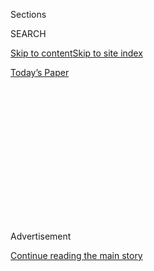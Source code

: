 <div id="app">

<div>

<div>

<div>

<div class="NYTAppHideMasthead css-1q2w90k e1suatyy0">

<div class="section css-ui9rw0 e1suatyy2">

<div class="css-eph4ug er09x8g0">

<div class="css-6n7j50">

</div>

<span class="css-1dv1kvn">Sections</span>

<div class="css-10488qs">

<span class="css-1dv1kvn">SEARCH</span>

</div>

[Skip to content](#site-content)[Skip to site
index](#site-index)

</div>

<div class="css-10698na e1huz5gh0">

</div>

</div>

<div id="masthead-bar-one" class="section hasLinks css-15hmgas e1csuq9d3">

<div class="css-uqyvli e1csuq9d0">

</div>

<div class="css-1uqjmks e1csuq9d1">

</div>

<div class="css-9e9ivx">

[](https://myaccount.nytimes.com/auth/login?response_type=cookie&client_id=vi)

</div>

<div class="css-1bvtpon e1csuq9d2">

[Today’s
Paper](https://www.nytimes.com/section/todayspaper)

</div>

</div>

</div>

</div>

<div data-aria-hidden="false">

<div id="site-content" data-role="main">

<div>

<div class="css-1aor85t" style="opacity:0.000000001;z-index:-1;visibility:hidden">

<div class="css-1hqnpie">

<div class="css-epjblv">

<span class="css-17xtcya">[Opinion](/section/opinion)</span><span class="css-x15j1o">|</span><span class="css-fwqvlz">Is
Microsoft Sure It Wants to Buy
TikTok?</span>

</div>

<div class="css-k008qs">

<div class="css-1iwv8en">

<span class="css-18z7m18"></span>

<div>

</div>

</div>

<span class="css-1n6z4y">https://nyti.ms/3kbDthU</span>

<div class="css-1705lsu">

<div class="css-4xjgmj">

<div class="css-4skfbu" data-role="toolbar" data-aria-label="Social Media Share buttons, Save button, and Comments Panel with current comment count" data-testid="share-tools">

  - 
  - 
  - 
  - 
    
    <div class="css-6n7j50">
    
    </div>

  - 

</div>

</div>

</div>

</div>

</div>

</div>

<div id="NYT_TOP_BANNER_REGION" class="css-13pd83m">

</div>

<div id="top-wrapper" class="css-1sy8kpn">

<div id="top-slug" class="css-l9onyx">

Advertisement

</div>

[Continue reading the main
story](#after-top)

<div class="ad top-wrapper" style="text-align:center;height:100%;display:block;min-height:250px">

<div id="top" class="place-ad" data-position="top" data-size-key="top">

</div>

</div>

<div id="after-top">

</div>

</div>

<div>

<div class="css-v5btjw etb61u70">

<div class="css-v05ibm etb61u71">

[Opinion](/section/opinion)

</div>

</div>

<div id="sponsor-wrapper" class="css-1hyfx7x">

<div id="sponsor-slug" class="css-19vbshk">

Supported by

</div>

[Continue reading the main
story](#after-sponsor)

<div id="sponsor" class="ad sponsor-wrapper" style="text-align:center;height:100%;display:block">

</div>

<div id="after-sponsor">

</div>

</div>

<div class="css-186x18t">

</div>

<div class="css-1vkm6nb ehdk2mb0">

# Is Microsoft Sure It Wants to Buy TikTok?

</div>

Running a social media service brings headaches and scrutiny.

<div class="css-18e8msd">

<div class="css-vp77d3 epjyd6m0">

<div class="css-1baulvz">

By <span class="css-1baulvz last-byline" itemprop="name">Greg
Bensinger</span>

<div class="css-8atqhb">

Mr. Bensinger is a member of the editorial board.

</div>

</div>

</div>

  - Aug. 4,
    2020

  - 
    
    <div class="css-4xjgmj">
    
    <div class="css-pvvomx" data-role="toolbar" data-aria-label="Social Media Share buttons, Save button, and Comments Panel with current comment count" data-testid="share-tools">
    
      - 
      - 
      - 
      - 
        
        <div class="css-6n7j50">
        
        </div>
    
      - 
    
    </div>
    
    </div>

</div>

![<span class="css-cch8ym"><span class="css-1dv1kvn">Credit</span><span class="css-cnj6d5 e1z0qqy90" itemprop="copyrightHolder"><span class="css-1ly73wi e1tej78p0">Credit...</span><span>Illustration
By The New York Times; Video And Photographs By Getty
Images</span></span></span>](https://static01.nyt.com/images/2020/08/05/opinion/05besigner_tiktok/05besigner_tiktok-mediumSquareAt3X.jpg)

<div class="css-mdjrty">

[阅读简体中文版](https://cn.nytimes.com/opinion/20200805/tiktok-microsoft-trump/ "Read in Simplified Chinese")[閱讀繁體中文版](https://cn.nytimes.com/opinion/20200805/tiktok-microsoft-trump/zh-hant/ "Read in Traditional Chinese")

</div>

</div>

<div class="section meteredContent css-1r7ky0e" name="articleBody" itemprop="articleBody">

<div class="css-1fanzo5 StoryBodyCompanionColumn">

<div class="css-53u6y8">

Microsoft has emerged in recent days as the leading suitor for the
fast-growing but embattled social media app TikTok. What the company may
be buying is a big headache.

The tech giant said it would continue negotiating toward a purchase of
the short-video-sharing service amid President Trump’s attempts to ban
from the United States or wrest control of TikTok, which is owned by a
Chinese company. The president’s concerns ostensibly revolve around
security, particularly the threat — real or imagined — that the Chinese
government may gain access to TikTok’s valuable data on American
citizens.

Mr. Trump on Monday [blessed Microsoft’s
pursuit](https://www.nytimes.com/2020/08/03/technology/trump-tiktok-microsoft.html)
of some of TikTok’s assets, including versions of the app that are
available in the United States, Australia, Canada and New Zealand. If
Microsoft or another “very American” company fails to reach a deal to
bring TikTok in the U.S. under local control by Sept. 15, Mr. Trump
said, he will force it to shut down.

TikTok offers a steady stream of user-made videos, featuring everything
from dance moves to cooking tips to piano-playing cats to movie
re-enactments, most clocking in at less than a minute. The app is wildly
popular with teenagers and young adults and is backed by software that
delivers videos to users matching their interests. It’s great fun.

</div>

</div>

<div class="css-1fanzo5 StoryBodyCompanionColumn">

<div class="css-53u6y8">

But what would staid old Microsoft, purveyor of Windows and Excel, get
out of this deal? Instant access to a demographic that has largely
bypassed it.

The company would, though, also be taking on all of the hassles and
dangers that come with running a social media service: hate speech,
misinformation, trolling, nudity, copyright infringement. Interspersed
with TikTok’s largely anodyne content are growing [far-right
communities](https://www.huffpost.com/entry/far-right-tiktok-gen-z_n_5cb63040e4b082aab08da0d3),
[white
supremacists](https://www.vice.com/en_us/article/yw74gy/tiktok-neo-nazis-white-supremacy)
and [Covid-19
misinformation](https://www.rollingstone.com/culture/culture-features/tiktok-conspiracy-theories-bill-gates-microchip-vaccine-996394/).

TikTok has said it removed [49 million
videos](https://www.theverge.com/2020/7/9/21317832/tiktok-content-violations-videos-removed-49-million-2h2019-transparency-report)
for various reasons in the last half of 2019, compared with about 15
million taken down by its much larger rival YouTube. Like Facebook,
TikTok has formed [an outside
group](https://techcrunch.com/2020/03/18/tiktok-brings-in-outside-experts-to-help-it-craft-moderation-and-content-policies/)
to help police its content.

“Microsoft is buying itself real aggravation,” said Gigi Sohn, a former
Federal Communications Commission senior adviser and a fellow at the
Georgetown Law Institute for Technology Law & Policy. “There’s no reason
hate speech and misinformation won’t just keep growing.”

Whether or not TikTok funnels personal information to the Chinese
government, its collection of data like locations, internet addresses
and private messages rivals that of Facebook, [The Washington Post has
reported](https://www.washingtonpost.com/technology/2020/07/13/tiktok-privacy/).
India
[banned](https://www.nytimes.com/2020/06/30/technology/india-china-tiktok.html)
the app over privacy concerns, and Secretary of State Mike Pompeo has
raised similar concerns. In part to quell that unease, TikTok has hired
an American chief executive and says data is stored only in the United
States and Singapore.

</div>

</div>

<div class="css-1fanzo5 StoryBodyCompanionColumn">

<div class="css-53u6y8">

Microsoft so far has declined to comment on its interest in TikTok
beyond [a blog
post](https://blogs.microsoft.com/blog/2020/08/02/microsoft-to-continue-discussions-on-potential-tiktok-purchase-in-the-united-states/)
over the weekend assuring users that information collected from TikTok
would be kept in the United States, and data housed elsewhere would be
deleted.

The company would need to do much more than that to protect users.
Though Facebook, YouTube and Twitter have deployed artificial
intelligence software and hired thousands of content moderators to take
down vile or misleading posts, dangerous content inevitably slips
through. Recently, a [video spreading bogus
claims](https://www.nytimes.com/2020/07/28/technology/virus-video-trump.html)
about the value of using hydroxychloroquine to treat Covid-19 racked up
millions of views on YouTube, Facebook and Twitter and was shared by
members of the Trump family before being taken down.

Microsoft has little experience in the tricky and subjective art of
corralling a social media site. It
[bought](https://www.nytimes.com/2016/12/08/technology/with-linkedin-microsoft-looks-to-avoid-past-acquisition-busts.html)
LinkedIn for about $26 billion in 2016, but that’s a reliably sober
platform. If the company is successful in snapping up TikTok’s U.S.
operations, and its roughly 100 million American users, Microsoft should
immediately beef up TikTok’s policies with a clear, aggressive code of
conduct of its own — and then actually enforce that policy.

If YouTube, Facebook and Twitter are any indication, Microsoft would
have to defend itself against significant criticism from both sides of
the political aisle about unevenly enforced policies. Does the company
have the wherewithal to ramp up content removal or blocking of users
when it might anger a key political or business ally — or a TikTok star?

TikTok users already have demonstrated their might, including
[claims](https://www.nytimes.com/2020/06/21/style/tiktok-trump-rally-tulsa.html)
to registering en masse for tickets to President Trump’s Tulsa, Okla.,
rally that they never redeemed.

There are, of course, serious matters of international diplomacy to
consider in this deal. There’s also the concern that, despite vehement
denials by TikTok’s parent, ByteDance, the Chinese government may now or
in the future collect and analyze the reams of data that the app culls
from its roughly 800 million users. In the United States,
[senators](https://www.nytimes.com/reuters/2020/07/22/technology/22reuters-usa-tiktok-vote.html),
Mr. Trump’s cabinet and, apparently,
[Amazon](https://www.nytimes.com/2020/07/10/technology/tiktok-amazon-security-risk.html)
all have developed a mistrust of the service.

“While TikTok isn’t immune to the challenges that all platforms face,
the fact that our users come to express their creative sides immediately
makes TikTok a much more uplifting environment than one might experience
on other platforms,” a company spokeswoman, Jamie Favazza, said in a
statement. Ms. Favazza noted that TikTok forbids posting misleading
information about elections and removes content that violates its
policies, and she reiterated that ByteDance doesn’t share data with the
Chinese government.

</div>

</div>

<div class="css-1fanzo5 StoryBodyCompanionColumn">

<div class="css-53u6y8">

Microsoft has a perfectly [profitable
business](https://www.wsj.com/articles/microsoft-revenue-surges-thoughazure-cloud-growth-slows-11595449687)
without TikTok, meaning the potential scrutiny must be worth it to score
tech’s most coveted prize: data, data, data. The investment firm Cowen
Group estimated the coveted 18- to 24-year-old demographic averages
nearly an hour a day on TikTok, compared with 44 minutes on Instagram
and 36 minutes on Snapchat. And TikTok could be worth [$200
billion](https://markets.businessinsider.com/news/stocks/microsoft-tiktok-stock-add-value-billion-deal-wall-street-analyst-2020-8-1029463140#)
to Microsoft in just three years, estimates Wedbush Securities.

Microsoft has
[longed](https://www.nytimes.com/2020/08/03/technology/tiktok-microsoft-tweens.html)
to be one of the cool kids of tech. Last week it was left out of a House
antitrust subcommittee hearing where the chief executives of Facebook,
Google, Amazon and Apple were peppered with questions about a host of
issues, including bias, post removals and their ever-shifting policies.
Cool or not, buying TikTok just might get Microsoft into that hot seat.

</div>

</div>

<div>

</div>

<div class="css-1fanzo5 StoryBodyCompanionColumn">

<div class="css-53u6y8">

*The Times is committed to publishing* [*a diversity of
letters*](https://www.nytimes.com/2019/01/31/opinion/letters/letters-to-editor-new-york-times-women.html)
*to the editor. We’d like to hear what you think about this or any of
our articles. Here are some*
[*tips*](https://help.nytimes.com/hc/en-us/articles/115014925288-How-to-submit-a-letter-to-the-editor)*.
And here’s our email:*
[*letters@nytimes.com*](mailto:letters@nytimes.com)*.*

*Follow The New York Times Opinion section on*
[*Facebook*](https://www.facebook.com/nytopinion)*,* [*Twitter
(@NYTopinion)*](http://twitter.com/NYTOpinion) *and*
[*Instagram*](https://www.instagram.com/nytopinion/)*.*

</div>

</div>

</div>

<div>

</div>

<div>

</div>

<div>

</div>

<div>

<div id="bottom-wrapper" class="css-1ede5it">

<div id="bottom-slug" class="css-l9onyx">

Advertisement

</div>

[Continue reading the main
story](#after-bottom)

<div id="bottom" class="ad bottom-wrapper" style="text-align:center;height:100%;display:block;min-height:90px">

</div>

<div id="after-bottom">

</div>

</div>

</div>

</div>

</div>

## Site Index

<div>

</div>

## Site Information Navigation

  - [© <span>2020</span> <span>The New York Times
    Company</span>](https://help.nytimes.com/hc/en-us/articles/115014792127-Copyright-notice)

<!-- end list -->

  - [NYTCo](https://www.nytco.com/)
  - [Contact
    Us](https://help.nytimes.com/hc/en-us/articles/115015385887-Contact-Us)
  - [Work with us](https://www.nytco.com/careers/)
  - [Advertise](https://nytmediakit.com/)
  - [T Brand Studio](http://www.tbrandstudio.com/)
  - [Your Ad
    Choices](https://www.nytimes.com/privacy/cookie-policy#how-do-i-manage-trackers)
  - [Privacy](https://www.nytimes.com/privacy)
  - [Terms of
    Service](https://help.nytimes.com/hc/en-us/articles/115014893428-Terms-of-service)
  - [Terms of
    Sale](https://help.nytimes.com/hc/en-us/articles/115014893968-Terms-of-sale)
  - [Site
    Map](https://spiderbites.nytimes.com)
  - [Help](https://help.nytimes.com/hc/en-us)
  - [Subscriptions](https://www.nytimes.com/subscription?campaignId=37WXW)

</div>

</div>

</div>

</div>
